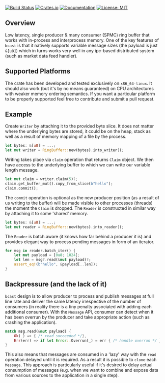 [![Build Status](https://img.shields.io/endpoint.svg?url=https%3A%2F%2Factions-badge.atrox.dev%2Fhavefuntrading%2Fbcast%2Fbadge%3Fref%3Dmain&style=flat&label=build&logo=none)](https://actions-badge.atrox.dev/havefuntrading/bcast/goto?ref=main)
[![Crates.io](https://img.shields.io/crates/v/bcast.svg)](https://crates.io/crates/bcast)
[![Documentation](https://docs.rs/bcast/badge.svg)](https://docs.rs/bcast/)
[![License: MIT](https://img.shields.io/badge/License-MIT-blue.svg)](LICENSE)

## Overview

Low latency, single producer & many consumer (SPMC) ring buffer that works with in-process 
and interprocess memory. One of the key features of `bcast` is that it natively supports variable message sizes
(the payload is just `&[u8]`) which in turns works very well in any ipc-based distributed system (such as market data
feed handler). 

## Supported Platforms
The crate has been developed and tested exclusively on `x86_64-linux`. It should also work (but it's by 
no means guaranteed) on CPU architectures with weaker memory ordering semantics. If you want a particular platform
to be properly supported feel free to contribute and submit a pull request.

## Example

Create `Writer` by attaching it to the provided byte slice. It does not matter where the underlying bytes are stored, it
could be on the heap, stack as well as a result of memory mapping of a file by the process.

```rust
let bytes: &[u8] = ...;
let mut writer = RingBuffer::new(bytes).into_writer();
```

Writing takes place via `claim` operation that returns `Claim` object. We then have access to the underlying buffer to which
we can write our variable length message.

```rust
let mut claim = writer.claim(5)?;
claim.get_buffer_mut().copy_from_slice(b"hello");
claim.commit();
```

The `commit` operation is optional as the new producer position (as a result of us writing to the buffer) will be made
visible to other processes (threads) the moment the `Claim` is dropped. The `Reader` is constructed in similar way by attaching it to some 'shared' memory.

```rust
let bytes: &[u8] = ...;
let mut reader = RingBuffer::new(bytes).into_reader();
```

The `Reader` is batch aware (it knows how far behind a producer it is) and provides elegant way to process pending
messages in form of an iterator.

```rust
for msg in reader.batch_iter() {
    let mut payload = [0u8; 1024];
    let len = msg?.read(&mut payload)?;
    assert_eq!(b"hello", &payload[..len]);
}
```

## Backpressure (and the lack of it)
`bcast` design is to allow producer to process and publish messages at full line rate and deliver the same latency irrespective
of the number of consumers (in reality there is a tiny penalty associated with adding each additional consumer). With the `Message`
API, consumer can detect when it has been overrun by the producer and take appropriate action (such as crashing
the application).

```rust
match msg.read(&mut payload) {
    Ok(_) => { /* read succeeded */},
    Err(err) => if let Error::Overrun(_) = err { /* handle overrun */ },
}
```

This also means that messages are consumed in a 'lazy' way with the `read` operation delayed until it is required. As a
result it is possible to `clone` each `Message`. This approach is particularly useful if it's desired to delay
actual consumption of messages (e.g. when we want to combine and expose data from various sources to the application in
a single step).

